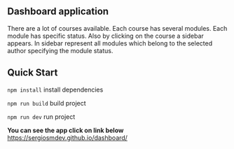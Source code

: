 ## Dashboard application
There are a lot of courses available. Each course has several modules. Each module has specific status.
Also by clicking on the course a sidebar appears. In sidebar represent all modules which belong to the selected author specifying the module status.

## Quick Start
`npm install`  install dependencies

`npm run build` build project

`npm run dev` run project

**You can see the app click on link below**
https://sergiosmdev.github.io/dashboard/
